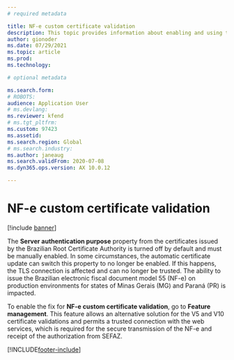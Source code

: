 ```yaml
---
# required metadata

title: NF-e custom certificate validation
description: This topic provides information about enabling and using the NF-e custom certificate.
author: gionoder
ms.date: 07/29/2021
ms.topic: article
ms.prod: 
ms.technology: 

# optional metadata

ms.search.form: 
# ROBOTS: 
audience: Application User
# ms.devlang: 
ms.reviewer: kfend
# ms.tgt_pltfrm: 
ms.custom: 97423
ms.assetid: 
ms.search.region: Global
# ms.search.industry: 
ms.author: janeaug
ms.search.validFrom: 2020-07-08
ms.dyn365.ops.version: AX 10.0.12

---
```


# NF-e custom certificate validation

[!include [banner](../includes/banner.md)]

The **Server authentication purpose** property from the certificates issued by the Brazilian Root Certificate Authority is turned off by default and must be manually enabled. In some circumstances, the automatic certificate update can switch this property to no longer be enabled. If this happens, the TLS connection is affected and can no longer be trusted. The ability to issue the Brazilian electronic fiscal document model 55 (NF-e) on production environments for states of Minas Gerais (MG) and Paraná (PR) is impacted.

To enable the fix for **NF-e custom certificate validation**, go to **Feature management**. This feature allows an alternative solution for the V5 and V10 certificate validations and permits a trusted connection with the web services, which is required for the secure transmission of the NF-e and receipt of the authorization from SEFAZ.

[!INCLUDE[footer-include](../../includes/footer-banner.md)]
